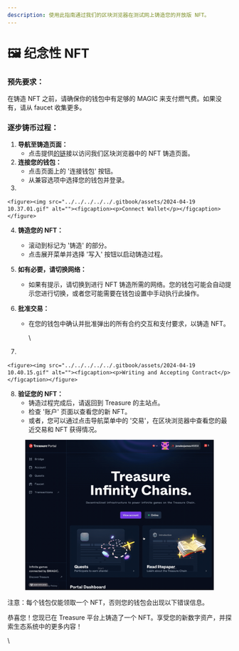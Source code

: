 ```yaml
---
description: 使用此指南通过我们的区块浏览器在测试网上铸造您的开放版 NFT。
---
```


# 🖼️ 纪念性 NFT

### 预先要求：

在铸造 NFT 之前，请确保你的钱包中有足够的 MAGIC 来支付燃气费。如果没有，请从 faucet 收集更多。

### 逐步铸币过程：

1. **导航至铸造页面：**&#x20;
   * 点击提供[的链](https://testnet.treasurescan.io/address/0x76C3b527B711A3B6aA01e4f76EC34b41a671cA29)接以访问我们区块浏览器中的 NFT 铸造页面。&#x20;
2. **连接您的钱包：**&#x20;
   * 点击页面上的 '连接钱包' 按钮。&#x20;
   * 从兼容选项中选择您的钱包并登录。
3.

    <figure><img src="../../../../../.gitbook/assets/2024-04-19 10.37.01.gif" alt=""><figcaption><p>Connect Wallet</p></figcaption></figure>
4. **铸造您的 NFT：**&#x20;
   * 滚动到标记为 '铸造' 的部分。&#x20;
   * 点击展开菜单并选择 '写入' 按钮以启动铸造过程。
5. **如有必要，请切换网络：**&#x20;
   * 如果有提示，请切换到进行 NFT 铸造所需的网络。您的钱包可能会自动提示您进行切换，或者您可能需要在钱包设置中手动执行此操作。
6. **批准交易：**
   *   &#x20;在您的钱包中确认并批准弹出的所有合约交互和支付要求，以铸造 NFT。

       \

7.

    <figure><img src="../../../../../.gitbook/assets/2024-04-19 10.40.15.gif" alt=""><figcaption><p>Writing and Accepting Contract</p></figcaption></figure>
8. **验证您的 NFT：**
   * 铸造过程完成后，请返回到 Treasure 的主站点。
   * 检查 '账户' 页面以查看您的新 NFT。
   * 或者，您可以通过点击导航菜单中的 '交易'，在区块浏览器中查看您的最近交易和 NFT 获得情况。

<figure><img src="../../../../../.gitbook/assets/2024-04-19 10.45.17.gif" alt=""><figcaption></figcaption></figure>

注意：每个钱包仅能领取一个 NFT，否则您的钱包会出现以下错误信息。

恭喜您！您现已在 Treasure 平台上铸造了一个 NFT。享受您的新数字资产，并探索生态系统中的更多内容！



\
